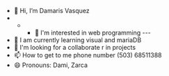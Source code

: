 - 👋 Hi, I’m Damaris Vasquez
- - - 👀 I'm interested in web programming ---
- 🌱 I am currently learning visual and mariaDB
- 💞️ I'm looking for a collaborate
r in projects
- 📫 How to get to me phone number (503) 68511388
- 😄 Pronouns: Dami, Zarca

<!---
Damaris-Zar/Damaris-Zar is a ✨ special ✨ repository because its `README.md` (this file) appears on your GitHub profile.
You can click the Preview link to take a look at your changes.
--->
